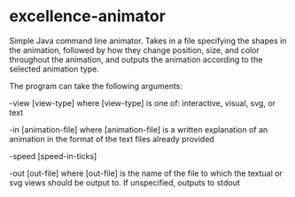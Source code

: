 # excellence-animator
Simple Java command line animator.
Takes in a file specifying the shapes in the animation, followed by how they change position, size, and color throughout the animation, and outputs the animation according to the selected animation type.

The program can take the following arguments:

-view [view-type]
where [view-type] is one of: interactive, visual, svg, or text

-in [animation-file]
where [animation-file] is a written explanation of an animation in the format of the text files already provided

-speed [speed-in-ticks]

-out [out-file]
where [out-file] is the name of the file to which the textual or svg views should be output to. If unspecified, outputs to stdout
